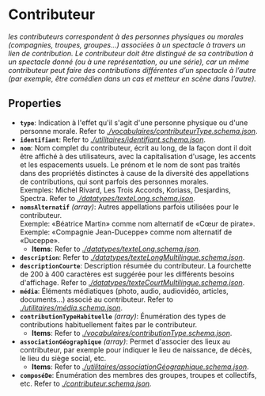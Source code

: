# Contributeur

*les contributeurs correspondent à des personnes physiques ou morales (compagnies, troupes, groupes…) associées à un spectacle à travers un lien de contribution. Le contributeur doit être distingué de sa contribution à un spectacle donné (ou à une représentation, ou une série), car un même contributeur peut faire des contributions différentes d’un spectacle à l’autre (par exemple, être comédien dans un cas et metteur en scène dans l’autre).*

## Properties

- <a id="properties/type"></a>**`type`**: Indication à l'effet qu'il s'agit d'une personne physique ou d'une personne morale. Refer to *[./vocabulaires/contributeurType.schema.json](#vocabulaires/contributeurType.schema.json)*.
- <a id="properties/identifiant"></a>**`identifiant`**: Refer to *[./utilitaires/identifiant.schema.json](#utilitaires/identifiant.schema.json)*.
- <a id="properties/nom"></a>**`nom`**: Nom complet du contributeur, écrit au long, de la façon dont il doit être affiché à des utilisateurs, avec la capitalisation d'usage, les accents et les espacements usuels. Le prénom et le nom de sont pas traités dans des propriétés distinctes à cause de la diversité des appellations de contributions, qui sont parfois des personnes morales.<br>  Exemples: Michel Rivard, Les Trois Accords, Koriass, Desjardins, Spectra. Refer to *[./datatypes/texteLong.schema.json](#datatypes/texteLong.schema.json)*.
- <a id="properties/nomsAlternatif"></a>**`nomsAlternatif`** *(array)*: Autres appellations parfois utilisées pour le contributeur.<br>  Exemple: «Béatrice Martin» comme nom alternatif de «Cœur de pirate».
Exemple: «Compagnie Jean-Duceppe» comme nom alternatif de «Duceppe».
  - <a id="properties/nomsAlternatif/items"></a>**Items**: Refer to *[./datatypes/texteLong.schema.json](#datatypes/texteLong.schema.json)*.
- <a id="properties/description"></a>**`description`**: Refer to *[./datatypes/texteLongMultilingue.schema.json](#datatypes/texteLongMultilingue.schema.json)*.
- <a id="properties/descriptionCourte"></a>**`descriptionCourte`**: Description résumée du contributeur. La fourchette de 200 à 400 caractères est suggérée pour les différents besoins d'affichage. Refer to *[./datatypes/texteCourtMultilingue.schema.json](#datatypes/texteCourtMultilingue.schema.json)*.
- <a id="properties/m%C3%A9dia"></a>**`média`**: Éléments médiatiques (photo, audio, audiovidéo, articles, documents...) associé au contributeur. Refer to *[./utilitaires/média.schema.json](#utilitaires/m%C3%A9dia.schema.json)*.
- <a id="properties/contributionTypeHabituelle"></a>**`contributionTypeHabituelle`** *(array)*: Énumération des types de contributions habituellement faites par le contributeur.
  - <a id="properties/contributionTypeHabituelle/items"></a>**Items**: Refer to *[./vocabulaires/contributionType.schema.json](#vocabulaires/contributionType.schema.json)*.
- <a id="properties/associationG%C3%A9ographique"></a>**`associationGéographique`** *(array)*: Permet d'associer des lieux au contributeur, par exemple pour indiquer le lieu de naissance, de décès, le lieu du siège social, etc.
  - <a id="properties/associationG%C3%A9ographique/items"></a>**Items**: Refer to *[./utilitaires/associationGéographique.schema.json](#utilitaires/associationG%C3%A9ographique.schema.json)*.
- <a id="properties/compos%C3%A9De"></a>**`composéDe`**: Énumération des membres des groupes, troupes et collectifs, etc. Refer to *[./contributeur.schema.json](#contributeur.schema.json)*.
